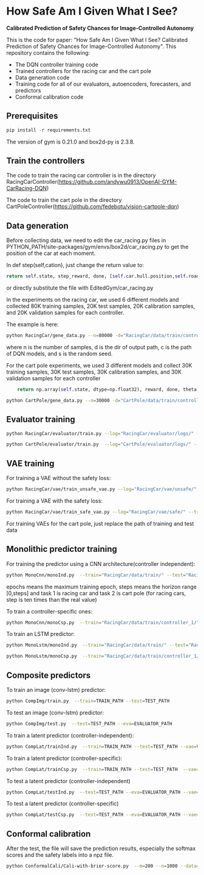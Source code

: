 

# How Safe Am I Given What I See?


**Calibrated Prediction of Safety Chances for Image-Controlled Autonomy**

This is the code for paper: "How Safe Am I Given What I See?  Calibrated Prediction of Safety Chances for Image-Controlled Autonomy". This repository contains the following: 
* The DQN controller training code
* Trained controllers for the racing car and the cart pole
* Data generation code
* Training code for all of our evaluators, autoencoders, forecasters, and predictors
* Conformal calibration code 


## Prerequisites

```python
pip install -r requirements.txt
```

The version of gym is 0.21.0 and box2d-py is 2.3.8.

## Train the controllers

The code to train the racing car controller is in the directory RacingCarController(https://github.com/andywu0913/OpenAI-GYM-CarRacing-DQN) 

The code to train the cart pole in the directory CartPoleController(https://github.com/fedebotu/vision-cartpole-dqn)

## Data generation

Before collecting data, we need to edit the car_racing.py files in PYTHON_PATH/site-packages/gym/envs/box2d/car_racing.py to get the position of the car at each moment.

In def step(self,cation), just change the return value to:

```python
return self.state, step_reward, done, [self.car.hull.position,self.road_poly,self.observation_space]
```
or directly substitute the file with EditedGym/car_racing.py

In the experiments on the racing car, we used 6 different models and collected 80K training samples, 20K test samples, 20K calibration samples, and 20K validation samples for each controller. 

The example is here:

```bash
python RacingCar/gene_data.py --n=80000 -d="RacingCar/data/train/controller_6/" -c="RacingCar/models/trial_600.h5" -s=0
```
where n is the number of samples, d is the dir of output path, c is the path of DQN models, and s is the random seed.

For the cart pole experiments, we used 3 different models and collect 30K training samples, 30K test samples, 30K calibration samples, and 30K validation samples for each controller

```python
    return np.array(self.state, dtype=np.float32), reward, done, theta
```

```bash
python CartPole/gene_data.py --n=30000 -d="CartPole/data/train/controller_1/" -c="CartPole/models/policy_net_best1.pt" -s=0
```

## Evaluator training

```bash
python RacingCar/evaluator/train.py --log="RacingCar/evaluator/logs/" --train="RacingCar/data/train/" --test="RacingCar/data/test/"
```


```bash
python CartPole/evaluator/train.py  --log="CartPole/evaluator/logs/" --train="CartPole/data/train/" --test="CartPole/data/train/"
```

## VAE training

For training a VAE without the safety loss:

```bash
python RacingCar/vae/train_unsafe_vae.py --log="RacingCar/vae/unsafe/" --train="RacingCar/data/train/" --test="RacingCar/data/test/" --eva="RacingCar/models/eva.tar"
```

For training a VAE with the safety loss:

```bash
python RacingCar/vae/train_safe_vae.py --log="RacingCar/vae/safe/" --train="RacingCar/data/train/" --test="RacingCar/data/test/" --eva="RacingCar/models/eva.tar"
```

For training VAEs for the cart pole, just replace the path of training and test data


## Monolithic predictor training

For training the predictor using a CNN architecture(controller independent):


```bash
python MonoCnn/monoInd.py  --train="RacingCar/data/train/" --test="RacingCar/data/test/" --save="RacingCar/models/" --epochs=10 --steps=9 --task=1
```


epochs means the maximum training epoch, steps means the horizon range [0,steps] and task 1 is racing car and task 2 is cart pole (for racing cars, step is ten times than the real value)

To train a controller-specific ones:

```bash
python MonoCnn/monoCsp.py  --train="RacingCar/data/train/controller_1/" --test="RacingCar/data/test/controller_1/" --save="RacingCar/models/" --epochs=10 --steps=9 --task=1
```

To train an LSTM predictor:

```bash
python MonoLstm/monoInd.py  --train="RacingCar/data/train/" --test="RacingCar/data/test/" --save="RacingCar/models/" --epochs=10 --steps=9 --task=1 --vae="MonoLstm/safe_vae_best.tar"
```

```bash
python MonoLstm/monoCsp.py  --train="RacingCar/data/train/controller_1/" --test="RacingCar/data/test/controller_1/" --save="RacingCar/models/" --epochs=10 --steps=9 --task=1 --vae="MonoLstm/safe_vae_best.tar"
```


## Composite predictors

To train an image (conv-lstm) predictor:

```bash
python CompImg/train.py  --train=TRAIN_PATH --test=TEST_PATH
```

To test an image (conv-lstm) predictor:

```bash
python CompImg/test.py  --test=TEST_PATH --eva=EVALUATOR_PATH
```

To train a latent  predictor (controller-independent):

```bash
python CompLat/trainInd.py  --train=TRAIN_PATH --test=TEST_PATH --vae=VAE_PATH 
```

To train a latent  predictor (controller-specific):


```bash
python CompLat/trainCsp.py  --train=TRAIN_PATH --test=TEST_PATH  --vae=VAE_PATH 
```

To test a latent predictor (controller-independent)

```bash
python CompLat/testInd.py  --test=TEST_PATH --eva=EVALUATOR_PATH --vae=VAE_PATH --rnn_SAVED_MODEL_PATH
```

To test a latent predictor (controller-specific)


```bash
python CompLat/testCsp.py  --test=TEST_PATH --eva=EVALUATOR_PATH --vae=VAE_PATH --rnn_SAVED_MODEL_PATH
```


## Conformal calibration

After the test, the file will save the prediction results, especially the softmax scores and the safety labels into a npz file.


```bash
python ConformalCali/Cali-with-brier-score.py  --m=200 --n=1000 --data="sft.npz" --save="save.npz"
```


